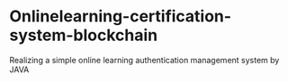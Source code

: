 # Onlinelearning-certification-system-blockchain
Realizing a simple online learning authentication management system by JAVA
